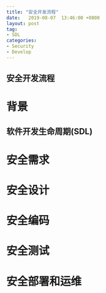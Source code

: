 ```yaml
---
title: "安全开发流程"
date:   2019-08-07  13:46:00 +0800
layout: post
tag:
- SDL
categories:
- Security
- Develop
---
```


安全开发流程
------
# 背景
## 软件开发生命周期(SDL)
# 安全需求
# 安全设计
# 安全编码
# 安全测试
# 安全部署和运维
